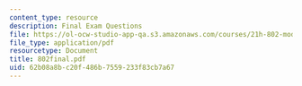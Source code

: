 ```yaml
---
content_type: resource
description: Final Exam Questions
file: https://ol-ocw-studio-app-qa.s3.amazonaws.com/courses/21h-802-modern-latin-america-1808-present-revolution-dictatorship-democracy-spring-2005/62b08a8bc20f486b7559233f83cb7a67_802final.pdf
file_type: application/pdf
resourcetype: Document
title: 802final.pdf
uid: 62b08a8b-c20f-486b-7559-233f83cb7a67
---
```

